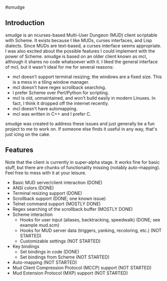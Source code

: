 #smudge

## Introduction
smudge is an ncurses-based Multi-User Dungeon (MUD) client scriptable with Scheme.
It exists because I like MUDs, curses interfaces, and Lisp dialects. Since MUDs are text-based, a
curses interface seems appropriate. I was also excited about the possible features I could
implement with the power of Scheme. smudge is based on an older client known as mcl, although
it shares no code whatsoever with it. I liked the general interface of mcl, but it wasn't ideal
for me for several reasons:

* mcl doesn't support terminal resizing; the windows are a fixed size. This is a mess in a tiling window manager.
* mcl doesn't have regex scrollback searching.
* I prefer Scheme over Perl/Python for scripting.
* mcl is old, unmaintained, and won't build easily in modern Linuxes. In fact, I think it dropped off the internet recently.
* mcl doesn't have automapping.
* mcl was written in C++ and I prefer C.

smudge was created to address these issues and just generally be a fun project to me to work on. If someone else finds
it useful in any way, that's just icing on the cake.

## Features
Note that the client is currently in super-alpha stage. It works fine for basic stuff, but there are chunks of
functionality missing (notably auto-mapping). Feel free to mess with it at your leisure.

* Basic MUD server/client interaction (DONE)
* ANSI colors (DONE)
* Terminal resizing support (DONE)
* Scrollback support (DONE; one known issue)
* Telnet command support (MOSTLY DONE)
* Regex searching of the scrollback buffer (MOSTLY DONE)
* Scheme interaction
  * Hooks for user input (aliases, backtracking, speedwalk) (DONE; see example mud.scm)
  * Hooks for MUD server data (triggers, yanking, recoloring, etc.) (NOT STARTED)
  * Customizable settings (NOT STARTED)
* Key bindings
  * Set bindings in code (DONE)
  * Set bindings from Scheme (NOT STARTED)
* Auto-mapping (NOT STARTED)
* Mud Client Compression Protocol (MCCP) support (NOT STARTED)
* Mud Extension Protocol (MXP) support (NOT STARTED)
